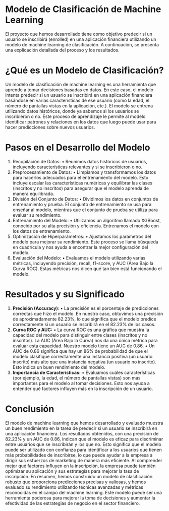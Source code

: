 # Modelo de Clasificación de Machine Learning
El proyecto que hemos desarrollado tiene como objetivo predecir si un usuario se inscribirá (enrolled) en una aplicación financiera utilizando un modelo de machine learning de clasificación. A continuación, se presenta una explicación detallada del proceso y los resultados.

# ¿Qué es un Modelo de Clasificación?
Un modelo de clasificación de machine learning es una herramienta que aprende a tomar decisiones basadas en datos. En este caso, el modelo intenta predecir si un usuario se inscribirá en una aplicación financiera basándose en varias características de ese usuario (como la edad, el número de pantallas vistas en la aplicación, etc.).
El modelo se entrena utilizando datos históricos, donde ya sabemos si los usuarios se inscribieron o no. Este proceso de aprendizaje le permite al modelo identificar patrones y relaciones en los datos que luego puede usar para hacer predicciones sobre nuevos usuarios.

# Pasos en el Desarrollo del Modelo
1.	Recopilación de Datos:
•	Reunimos datos históricos de usuarios, incluyendo características relevantes y si se inscribieron o no.
2.	Preprocesamiento de Datos:
•	Limpiamos y transformamos los datos para hacerlos adecuados para el entrenamiento del modelo. Esto incluye escalar las características numéricas y equilibrar las clases (inscritos y no inscritos) para asegurar que el modelo aprenda de manera equilibrada.
3.	División del Conjunto de Datos:
•	Dividimos los datos en conjuntos de entrenamiento y prueba. El conjunto de entrenamiento se usa para enseñar al modelo, mientras que el conjunto de prueba se utiliza para evaluar su rendimiento.
4.	Entrenamiento del Modelo:
•	Utilizamos un algoritmo llamado XGBoost, conocido por su alta precisión y eficiencia. Entrenamos el modelo con los datos de entrenamiento.
5.	Optimización de Hiperparámetros:
•	Ajustamos los parámetros del modelo para mejorar su rendimiento. Este proceso se llama búsqueda en cuadrícula y nos ayuda a encontrar la mejor configuración del modelo.
6.	Evaluación del Modelo:
•	Evaluamos el modelo utilizando varias métricas, incluyendo precisión, recall, f1-score, y AUC (Área Bajo la Curva ROC). Estas métricas nos dicen qué tan bien está funcionando el modelo.

# Resultados y su Significado
1.	**Precisión (Accuracy)**:
•	La precisión es el porcentaje de predicciones correctas que hizo el modelo. En nuestro caso, obtuvimos una precisión de aproximadamente 82.23%, lo que significa que el modelo predice correctamente si un usuario se inscribirá en el 82.23% de los casos.
2.	**Curva ROC y AUC:**
•	La curva ROC es una gráfica que muestra la capacidad del modelo para distinguir entre clases (inscritos y no inscritos). La AUC (Área Bajo la Curva) nos da una única métrica para evaluar esta capacidad. Nuestro modelo tiene un AUC de 0.86.
•	Un AUC de 0.86 significa que hay un 86% de probabilidad de que el modelo clasifique correctamente una instancia positiva (un usuario inscrito) más alto que una instancia negativa (un usuario no inscrito). Esto indica un buen rendimiento del modelo.
3.	**Importancia de Características:**
•	Evaluamos cuáles características (por ejemplo, la edad, el número de pantallas vistas) son más importantes para el modelo al tomar decisiones. Esto nos ayuda a entender qué factores influyen más en la inscripción de un usuario.

# Conclusión
El modelo de machine learning que hemos desarrollado y evaluado muestra un buen rendimiento en la tarea de predecir si un usuario se inscribirá en una aplicación financiera. Los resultados obtenidos, con una precisión de 82.23% y un AUC de 0.86, indican que el modelo es eficaz para discriminar entre usuarios que se inscribirán y los que no.
Esto significa que el modelo puede ser utilizado con confianza para identificar a los usuarios que tienen más probabilidades de inscribirse, lo que puede ayudar a la empresa a dirigir sus esfuerzos de marketing de manera más eficiente. Al comprender mejor qué factores influyen en la inscripción, la empresa puede también optimizar su aplicación y sus estrategias para mejorar la tasa de inscripción.
En resumen, hemos construido un modelo de clasificación robusto que proporciona predicciones precisas y valiosas, y hemos evaluado su rendimiento utilizando técnicas avanzadas y métricas reconocidas en el campo del machine learning. Este modelo puede ser una herramienta poderosa para mejorar la toma de decisiones y aumentar la efectividad de las estrategias de negocio en el sector financiero.
